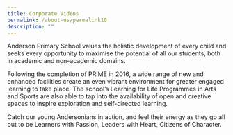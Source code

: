 ```yaml
---
title: Corporate Videos
permalink: /about-us/permalink10
description: ""
---
```

<div id="_ptoo_24967" class="pageblock_box ">
<p class=""><span class="">Anderson Primary School values the holistic development of every child and seeks every opportunity to maximise the potential of all our students, both in academic and non-academic domains.</span></p>
<p class=""><span class="">Following the completion of PRIME in 2016, a wide range of new and enhanced facilities create an even vibrant environment for greater engaged learning to take place. The school&rsquo;s Learning for Life Programmes in Arts and Sports are also able to tap into the availability of open and creative spaces to inspire exploration and self-directed learning.</span></p>
<p class=""><span class="">Catch our young Andersonians in action, and feel their energy as they go all out to be Learners with Passion, Leaders with Heart, Citizens of Character.</span></p>
</div>